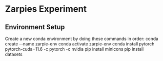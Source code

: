 # Zarpies Experiment

## Environment Setup
Create a new conda environment by doing these commands in order:
conda create --name zarpie-env
conda activate zarpie-env
conda install pytorch pytorch-cuda=11.6 -c pytorch -c nvidia
pip install minicons
pip install datasets